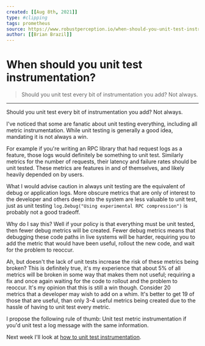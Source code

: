 ```yaml
---
created: [[Aug 8th, 2021]]
type: #clipping
tags: prometheus 
source: https://www.robustperception.io/when-should-you-unit-test-instrumentation
author: [[Brian Brazil]] 
---
```

# When should you unit test instrumentation?

> Should you unit test every bit of instrumentation you add? Not always.

---
Should you unit test every bit of instrumentation you add? Not always.

I've noticed that some are fanatic about unit testing everything, including all metric instrumentation. While unit testing is generally a good idea, mandating it is not always a win.

For example if you're writing an RPC library that had request logs as a feature, those logs would definitely be something to unit test. Similarly metrics for the number of requests, their latency and failure rates should be unit tested. These metrics are features in and of themselves, and likely heavily depended on by users.

What I would advise caution in always unit testing are the equivalent of debug or application logs. More obscure metrics that are only of interest to the developer and others deep into the system are less valuable to unit test, just as unit testing `log.Debug("Using experimental RPC compression")` is probably not a good tradeoff.

Why do I say this? Well if your policy is that everything must be unit tested, then fewer debug metrics will be created. Fewer debug metrics means that debugging these code paths in live systems will be harder, requiring you to add the metric that would have been useful, rollout the new code, and wait for the problem to reoccur.

Ah, but doesn't the lack of unit tests increase the risk of these metrics being broken? This is definitely true, it's my experience that about 5% of all metrics will be broken in some way that makes them not useful; requiring a fix and once again waiting for the code to rollout and the problem to reoccur. It's my opinion that this is still a win though. Consider 20 metrics that a developer may wish to add on a whim. It's better to get 19 of those that are useful, than only 3-4 useful metrics being created due to the hassle of having to unit test every metric.

I propose the following rule of thumb: Unit test metric instrumentation if you'd unit test a log message with the same information.

Next week I'll look at [how to unit test instrumentation](https://www.robustperception.io/how-to-unit-test-prometheus-instrumentation/).
